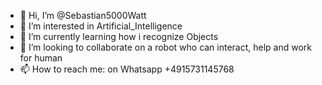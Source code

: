 - 👋 Hi, I’m @Sebastian5000Watt
- 👀 I’m interested in Artificial_Intelligence
- 🌱 I’m currently learning how i recognize Objects
- 💞️ I’m looking to collaborate on a robot who can interact, help and work for human
- 📫 How to reach me: on Whatsapp +4915731145768

<!---
Sebastian5000Watt/Sebastian5000Watt is a ✨ special ✨ repository because its `README.md` (this file) appears on your GitHub profile.
You can click the Preview link to take a look at your changes.
--->
